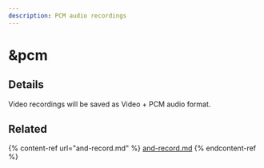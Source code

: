 ```yaml
---
description: PCM audio recordings
---
```


# \&pcm

## Details

Video recordings will be saved as Video + PCM audio format.

## Related

{% content-ref url="and-record.md" %}
[and-record.md](and-record.md)
{% endcontent-ref %}
